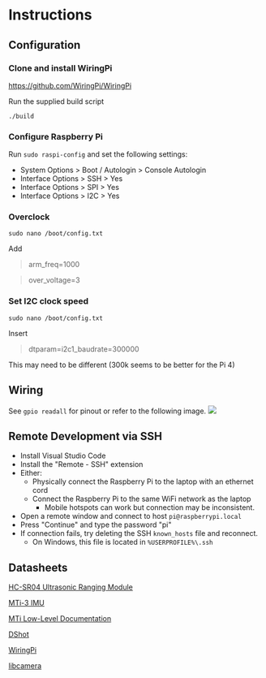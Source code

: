 # Instructions
## Configuration
### Clone and install WiringPi
https://github.com/WiringPi/WiringPi

Run the supplied build script

`./build`

### Configure Raspberry Pi
Run `sudo raspi-config` and set the following settings:
- System Options > Boot / Autologin > Console Autologin
- Interface Options > SSH > Yes
- Interface Options > SPI > Yes
- Interface Options > I2C > Yes

### Overclock
`sudo nano /boot/config.txt`

Add
> arm_freq=1000

> over_voltage=3

### Set I2C clock speed
`sudo nano /boot/config.txt`

Insert 
> dtparam=i2c1_baudrate=300000

This may need to be different (300k seems to be better for the Pi 4)

## Wiring
See `gpio readall` for pinout or refer to the following image.
![](https://pi4j.com/1.2/images/j8header-zero-large.png)

## Remote Development via SSH
- Install Visual Studio Code
- Install the "Remote - SSH" extension
- Either: 
  - Physically connect the Raspberry Pi to the laptop with an ethernet cord
  - Connect the Raspberry Pi to the same WiFi network as the laptop
    - Mobile hotspots can work but connection may be inconsistent.
- Open a remote window and connect to host `pi@raspberrypi.local`
- Press "Continue" and type the password "pi"
- If connection fails, try deleting the SSH `known_hosts` file and reconnect.
  - On Windows, this file is located in `%USERPROFILE%\.ssh`

## Datasheets
[HC-SR04 Ultrasonic Ranging Module](https://cdn.sparkfun.com/datasheets/Sensors/Proximity/HCSR04.pdf)

[MTi-3 IMU](https://www.xsens.com/hubfs/Downloads/Manuals/MTi-1-series-datasheet.pdf)

[MTi Low-Level Documentation](https://www.xsens.com/hubfs/Downloads/Manuals/MT_Low-Level_Documentation.pdf)

[DShot](https://brushlesswhoop.com/dshot-and-bidirectional-dshot/)

[WiringPi](http://wiringpi.com/)

[libcamera](https://www.raspberrypi.com/documentation/computers/camera_software.html)
